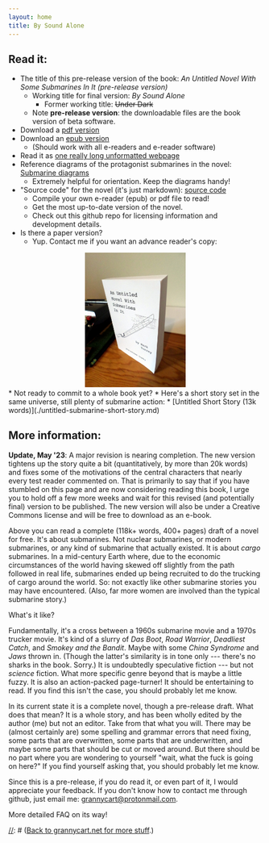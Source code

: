 ```yaml
---
layout: home
title: By Sound Alone
---
```


## Read it:
* The title of this pre-release version of the  book: _An Untitled Novel With Some Submarines In It (pre-release version)_
	* Working title for final version: _By Sound Alone_
		* Former working title: ~~Under Dark~~
	* Note **pre-release version**: the downloadable files are the book version of beta software.
* Download a [pdf version](content/Subworldbook1+diagrams.pdf)
* Download an [epub version](content/Subworldbook1.epub)
	* (Should work with all e-readers and e-reader software) 
* Read it as [one really long unformatted webpage](content/Subworldbook1.html) 
* Reference diagrams of the protagonist submarines in the novel: [Submarine diagrams](content/standalone_sub-diagrams.pdf) 
	* Extremely helpful for orientation. Keep the diagrams handy!
* "Source code" for the novel (it's just markdown): [source code](http://github.com/grannycart/by-sound-alone_source/)
	* Compile your own e-reader (epub) or pdf file to read!
	* Get the most up-to-date version of the novel.
	* Check out this github repo for licensing information and development details.
* Is there a paper version?
	* Yup. Contact me if you want an advance reader's copy:
<center><img width="200" src="./content/sub-novel-cover-standing.jpg"></center>
* Not ready to commit to a whole book yet?
	* Here's a short story set in the same universe, still plenty of submarine action:
	* [Untitled Short Story (13k words)](./untitled-submarine-short-story.md)

## More information:
**Update, May '23**: A major revision is nearing completion. The new
version tightens up the story quite a bit (quantitatively, by more than
20k words) and fixes some of the motivations of the central characters
that nearly every test reader commented on. That is primarily to say
that if you have stumbled on this page and are now considering reading
this book, I urge you to hold off a few more weeks and wait for this
revised (and potentially final) version to be published. The new version
will also be under a Creative Commons license and will be free to
download as an e-book.

Above you can read a complete (118k+ words, 400+ pages) draft of a novel
for free. It's about submarines. Not nuclear submarines, or modern
submarines, or any kind of submarine that actually existed. It is about
_cargo_ submarines. In a mid-century Earth where, due to the economic
circumstances of the world having skewed off slightly from the path
followed in real life, submarines ended up being recruited to do the
trucking of cargo around the world. So: not exactly like other submarine
stories you may have encountered. (Also, far more women are involved
than the typical submarine story.)

What's it like? 

Fundamentally, it's a cross between a 1960s submarine movie and a 1970s
trucker movie. It's kind of a slurry of _Das Boot_, _Road Warrior_,
_Deadliest Catch_, and _Smokey and the Bandit_. Maybe with some _China
Syndrome_ and _Jaws_ thrown in. (Though the latter's similarity is in
tone only --- there's no sharks in the book. Sorry.) It is undoubtedly
speculative fiction --- but not _science_ fiction. What more specific
genre beyond that is maybe a little fuzzy. It is also an action-packed
page-turner! It should be entertaining to read. If you find this isn't
the case, you should probably let me know.

In its current state it is a complete novel, though a pre-release
draft. What does that mean? It is a whole story, and has been wholly
edited by the author (me) but not an editor. Take from that what you
will. There may be (almost certainly are) some spelling and grammar
errors that need fixing, some parts that are overwritten, some parts
that are underwritten, and maybe some parts that should be cut or
moved around. But there should be no part where you are wondering to
yourself "wait, what the fuck is going on here?" If you find yourself
asking that, you should probably let me know.

Since this is a pre-release, if you do read it, or even part
of it, I would appreciate your feedback. If you don't know how to
contact me through github, just email me: grannycart@protonmail.com.

More detailed FAQ on its way!


[//]: # ([Back to grannycart.net for more stuff](http://grannycart.net/).)

[//]: # (Enable above link bank to grannycart only after grannycart is really built out as a serious thing. since I want to be able to send out the sub book link without sending out the grannycart link right at the moment.)

[//]: # (Eventually, when/if there is more than one story, this page should be re-oriented towards the series, rather than the one book. Each story should just be part of this page.)
  


